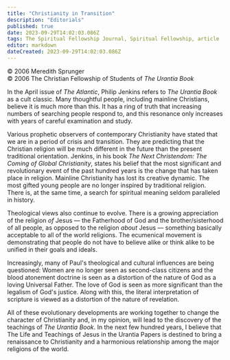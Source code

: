 ```yaml
---
title: "Christianity in Transition"
description: "Editorials"
published: true
date: 2023-09-29T14:02:03.086Z
tags: The Spiritual Fellowship Journal, Spiritual Fellowship, article
editor: markdown
dateCreated: 2023-09-29T14:02:03.086Z
---
```


<p class="v-card v-sheet theme--light gray lighten-3 px-2">© 2006 Meredith Sprunger<br>© 2006 The Christian Fellowship of Students of <i>The Urantia Book</i></p>

In the April issue of _The Atlantic_, Philip Jenkins refers to _The Urantia Book_ as a cult classic. Many thoughtful people, including mainline Christians, believe it is much more than this. It has a ring of truth that increasing numbers of searching people respond to, and this resonance only increases with years of careful examination and study.

Various prophetic observers of contemporary Christianity have stated that we are in a period of crisis and transition. They are predicting that the Christian religion will be much different in the future than the present traditional orientation. Jenkins, in his book _The Next Christendom: The Coming of Global Christianity_, states his belief that the most significant and revolutionary event of the past hundred years is the change that has taken place in religion. Mainline Christianity has lost its creative dynamic. The most gifted young people are no longer inspired by traditional religion. There is, at the same time, a search for spiritual meaning seldom paralleled in history.

Theological views also continue to evolve. There is a growing appreciation of the religion _of_ Jesus — the Fatherhood of God and the brother/sisterhood of all people, as opposed to the religion _about_ Jesus — something basically acceptable to all of the world religions. The ecumenical movement is demonstrating that people do not have to believe alike or think alike to be unified in their goals and ideals.

Increasingly, many of Paul's theological and cultural influences are being questioned: Women are no longer seen as second-class citizens and the blood atonement doctrine is seen as a distortion of the nature of God as a loving Universal Father. The love of God is seen as more significant than the legalism of God's justice. Along with this, the literal interpretation of scripture is viewed as a distortion of the nature of revelation.

All of these evolutionary developments are working together to change the character of Christianity and, in my opinion, will lead to the discovery of the teachings of _The Urantia Book_. In the next few hundred years, I believe that The Life and Teachings of Jesus in the Urantia Papers is destined to bring a renaissance to Christianity and a harmonious relationship among the major religions of the world.